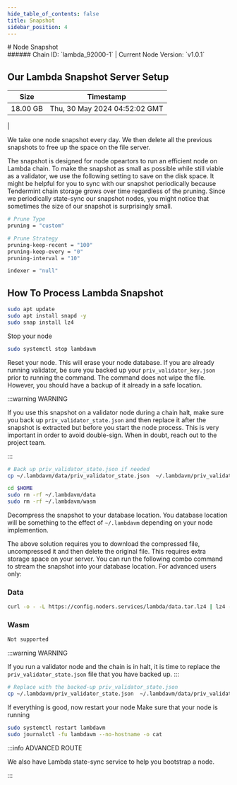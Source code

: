 ```yaml
---
hide_table_of_contents: false
title: Snapshot
sidebar_position: 4
---
```


<div class="h1-with-icon icon-lambda">
# Node Snapshot
</div>
###### Chain ID: `lambda_92000-1` | Current Node Version: `v1.0.1`

## Our Lambda Snapshot Server Setup

| Size   | Timestamp   |
|--------|-------------|
| 18.00 GB | Thu, 30 May 2024 04:52:02 GMT |


We take one node snapshot every day. We then delete all the previous snapshots to free up the space on the file server.

The snapshot is designed for node opeartors to run an efficient node on Lambda chain. To make the snapshot as small as possible while still viable as a validator, we use the following setting to save on the disk space. It might be helpful for you to sync with our snapshot periodically because Tendermint chain storage grows over time regardless of the pruning. Since we periodically state-sync our snapshot nodes, you might notice that sometimes the size of our snapshot is surprisingly small.

```bash title="app.toml"
# Prune Type
pruning = "custom"

# Prune Strategy
pruning-keep-recent = "100"
pruning-keep-every = "0"
pruning-interval = "10"
```

```bash title="config.toml"
indexer = "null"
```

## How To Process Lambda Snapshot
```bash
sudo apt update
sudo apt install snapd -y
sudo snap install lz4
```

Stop your node
```bash
sudo systemctl stop lambdavm
```
Reset your node. This will erase your node database. If you are already running validator, be sure you backed up your `priv_validator_key.json` prior to running the command. The command does not wipe the file. However, you should have a backup of it already in a safe location.

:::warning WARNING

If you use this snapshot on a validator node during a chain halt, make sure you back up `priv_validator_state.json` and then replace it after the snapshot is extracted but before you start the node process. This is very important in order to avoid double-sign. When in doubt, reach out to the project team.

:::

```bash
# Back up priv_validator_state.json if needed
cp ~/.lambdavm/data/priv_validator_state.json  ~/.lambdavm/priv_validator_state.json

cd $HOME
sudo rm -rf ~/.lambdavm/data
sudo rm -rf ~/.lambdavm/wasm
```

Decompress the snapshot to your database location. You database location will be something to the effect of `~/.lambdavm` depending on your node implemention.

The above solution requires you to download the compressed file, uncompressed it and then delete the original file. This requires extra storage space on your server. You can run the following combo command to stream the snapshot into your database location. For advanced users only:
### Data
```bash
curl -o - -L https://config.noders.services/lambda/data.tar.lz4 | lz4 -d | tar -x -C ~/.lambdavm
```
### Wasm
```bash
Not supported
```

:::warning WARNING

If you run a validator node and the chain is in halt, it is time to replace the `priv_validator_state.json` file that you have backed up.
:::

```bash
# Replace with the backed-up priv_validator_state.json
cp ~/.lambdavm/priv_validator_state.json  ~/.lambdavm/data/priv_validator_state.json
```

If everything is good, now restart your node
Make sure that your node is running

```bash
sudo systemctl restart lambdavm
sudo journalctl -fu lambdavm --no-hostname -o cat
```

:::info ADVANCED ROUTE

We also have Lambda state-sync service to help you bootstrap a node.

:::
